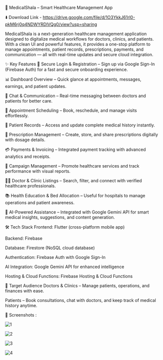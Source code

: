 🏥 MedicalShala – Smart Healthcare Management App

⬇️ Download Link - https://drive.google.com/file/d/1O3YkkJ61rl0-pkM6rj0q4NDWYRDlVQg0/view?usp=sharing

MedicalShala is a next-generation healthcare management application designed to digitalize medical workflows for doctors, clinics, and patients.
With a clean UI and powerful features, it provides a one-stop platform to manage appointments, patient records, prescriptions, payments, and communication — all with real-time updates and secure cloud integration.

✨ Key Features
🔐 Secure Login & Registration – Sign up via Google Sign-In (Firebase Auth) for a fast and secure onboarding experience.

📊 Dashboard Overview – Quick glance at appointments, messages, earnings, and patient updates.

💬 Chat & Communication – Real-time messaging between doctors and patients for better care.

📅 Appointment Scheduling – Book, reschedule, and manage visits effortlessly.

📁 Patient Records – Access and update complete medical history instantly.

💊 Prescription Management – Create, store, and share prescriptions digitally with dosage details.

💳 Payments & Invoicing – Integrated payment tracking with advanced analytics and receipts.

📢 Campaign Management – Promote healthcare services and track performance with visual reports.

👩‍⚕️ Doctor & Clinic Listings – Search, filter, and connect with verified healthcare professionals.

📚 Health Education & Bed Allocation – Useful for hospitals to manage operations and patient awareness.

🤖 AI-Powered Assistance – Integrated with Google Gemini API for smart medical insights, suggestions, and content generation.

🛠️ Tech Stack
Frontend: Flutter (cross-platform mobile app)

Backend: Firebase

Database: Firestore (NoSQL cloud database)

Authentication: Firebase Auth with Google Sign-In 

AI Integration: Google Gemini API for enhanced intelligence

Hosting & Cloud Functions: Firebase Hosting & Cloud Functions

📱 Target Audience
Doctors & Clinics – Manage patients, operations, and finances with ease.

Patients – Book consultations, chat with doctors, and keep track of medical history anytime.

📱 Screenshots : 

![1](https://github.com/user-attachments/assets/a3f79507-b6bb-4233-881d-f8ba7d7e004b)

![2](https://github.com/user-attachments/assets/f5e3ad38-e129-4243-bb6d-989189ba144b)

![3](https://github.com/user-attachments/assets/7718e8dc-3247-436a-b95c-059ac3d4547a)

![4](https://github.com/user-attachments/assets/84fd3572-3aee-492c-8bf3-1434b699196a)


